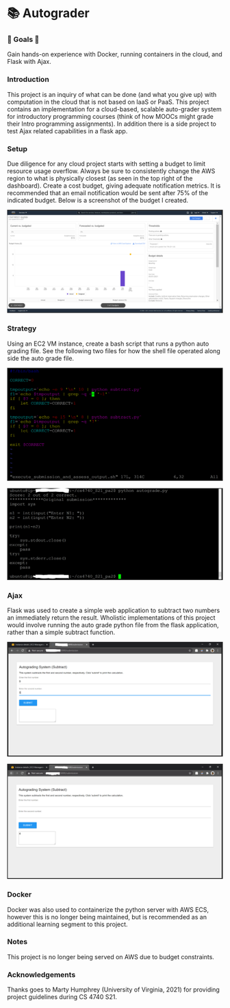 # 📚 Autograder

### 🌟 Goals 🌟

Gain hands-on experience with Docker, running containers in the cloud, and Flask with Ajax.

### Introduction

This project is an inquiry of what can be done (and what you give up) with computation in the cloud that is not based on IaaS or PaaS. This project contains an implementation for a cloud-based, scalable auto-grader system for introductory programming courses (think of how MOOCs might grade their Intro programming assignments). In addition there is a side project to test Ajax related capabilities in a flask app.

### Setup

Due diligence for any cloud project starts with setting a budget to limit resource usage overflow. Always be sure to consistently change the AWS region to what is physically closest (as seen in the top right of the dashboard). Create a cost budget, giving adequate notification metrics. It is recommended that an email notification would be sent after 75% of the indicated budget. Below is a screenshot of the budget I created.

![pa2-budget](https://raw.githubusercontent.com/lpg0/autograder/main/img/pa2-budget.png)

### Strategy

Using an EC2 VM instance, create a bash script that runs a python auto grading file. See the following two files for how the shell file operated along side the auto grade file.

![pa2-program](https://raw.githubusercontent.com/lpg0/autograder/main/img/pa2-program.png)

![pa2-autograde](https://raw.githubusercontent.com/lpg0/autograder/main/img/pa2-autograde.png)

### Ajax

Flask was used to create a simple web application to subtract two numbers an immediately return the result. Wholistic implementations of this project would involve running the auto grade python file from the flask application, rather than a simple subtract function. 

![pa2-ajax-1](https://raw.githubusercontent.com/lpg0/autograder/main/img/pa2-ajax-1.PNG)

![pa2-ajax-2](https://raw.githubusercontent.com/lpg0/autograder/main/img/pa2-ajax-2.PNG)

### Docker

Docker was also used to containerize the python server with AWS ECS, however this is no longer being maintained, but is recommended as an additional learning segment to this project.

### Notes

This project is no longer being served on AWS due to budget constraints.

### Acknowledgements

Thanks goes to Marty Humphrey (University of Virginia, 2021) for providing project guidelines during CS 4740 S21.
